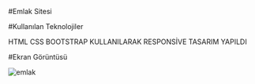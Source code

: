 #Emlak Sitesi

#Kullanılan Teknolojiler

HTML CSS BOOTSTRAP KULLANILARAK RESPONSİVE TASARIM YAPILDI

#Ekran Görüntüsü

![emlak](https://github.com/cenktekinadam/emlaksitesi/assets/75929156/65a3a754-54e9-4547-80e2-850b92e5def3)
